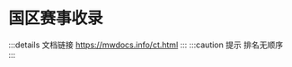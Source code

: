 # 国区赛事收录
:::details 文档链接
https://mwdocs.info/ct.html
:::
:::caution 提示
排名无顺序
:::

<SiteInfo name="MWLC" url="https://pd.qq.com/s/b58n6sama" preview="https://docs.mwdocs.info/mwlc-logo.jpg" />

<SiteInfo name="CEA" url="https://pd.qq.com/s/8dpjp4sey" preview="https://fb-cdn.fanbook.mobi/fanbook/app/files/app_image/guild_template/game_gh_background_1.png" />

<SiteInfo name="AYT" url="https://pd.qq.com/s/9afbs5irz" preview="https://docs.mwdocs.info/700d5e5bf125df3b31237861a2c05405.jpg" />

<SiteInfo name="HLM" url="https://in.fanbook.cn/WX9B6FrU" preview="https://docs.mwdocs.info/mwhlm-logo.jpg" />

<SiteInfo name="CFL" url="https://in.fanbook.cn/Lj6B6Fha" preview="https://fb-cdn.fanbook.cn/fanbook/app/files/service/banner/14577348edddd8d00378b5195f0f2a48.jpg" />

<SiteInfo name="DW" url="https://in.fanbook.cn/L33K6FXW" preview="https://docs.mwdocs.info/mwdw-logo.jpg" />

<SiteInfo name="EVI" url="https://in.fanbook.cn/MhQe6Fl9" preview="https://docs.mwdocs.info/mwevi-logo.jpg" />

<SiteInfo name="Fanplay.CN" url="https://in.fanbook.cn/e6Md6FN4" preview="https://fb-cdn.fanbook.mobi/fanbook/app/files/app_image/guild_template/game_gh_background_1.png" />

<SiteInfo name="UPLC" url="https://in.fanbook.cn/9TMd6F5L" preview="https://fb-cdn.fanbook.mobi/fanbook/app/files/app_image/guild_template/game_gh_background_1.png" />
